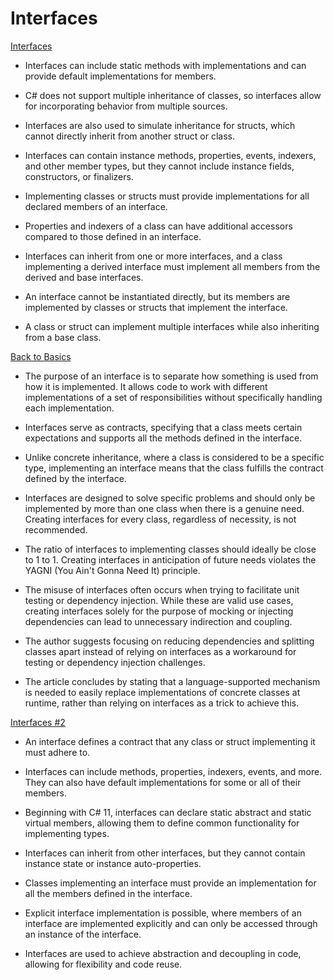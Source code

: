 # Interfaces

[Interfaces](https://learn.microsoft.com/en-us/dotnet/csharp/fundamentals/types/interfaces)

- Interfaces can include static methods with implementations and can provide default implementations for members.

- C# does not support multiple inheritance of classes, so interfaces allow for incorporating behavior from multiple sources.

- Interfaces are also used to simulate inheritance for structs, which cannot directly inherit from another struct or class.

- Interfaces can contain instance methods, properties, events, indexers, and other member types, but they cannot include instance fields, constructors, or finalizers.

- Implementing classes or structs must provide implementations for all declared members of an interface.

- Properties and indexers of a class can have additional accessors compared to those defined in an interface.

- Interfaces can inherit from one or more interfaces, and a class implementing a derived interface must implement all members from the derived and base interfaces.

- An interface cannot be instantiated directly, but its members are implemented by classes or structs that implement the interface.

- A class or struct can implement multiple interfaces while also inheriting from a base class.

[Back to Basics](https://simpleprogrammer.com/back-to-basics-what-is-an-interface/)

- The purpose of an interface is to separate how something is used from how it is implemented. It allows code to work with different implementations of a set of responsibilities without specifically handling each implementation.

- Interfaces serve as contracts, specifying that a class meets certain expectations and supports all the methods defined in the interface.

- Unlike concrete inheritance, where a class is considered to be a specific type, implementing an interface means that the class fulfills the contract defined by the interface.

- Interfaces are designed to solve specific problems and should only be implemented by more than one class when there is a genuine need. Creating interfaces for every class, regardless of necessity, is not recommended.

- The ratio of interfaces to implementing classes should ideally be close to 1 to 1. Creating interfaces in anticipation of future needs violates the YAGNI (You Ain't Gonna Need It) principle.

- The misuse of interfaces often occurs when trying to facilitate unit testing or dependency injection. While these are valid use cases, creating interfaces solely for the purpose of mocking or injecting dependencies can lead to unnecessary indirection and coupling.

- The author suggests focusing on reducing dependencies and splitting classes apart instead of relying on interfaces as a workaround for testing or dependency injection challenges.

- The article concludes by stating that a language-supported mechanism is needed to easily replace implementations of concrete classes at runtime, rather than relying on interfaces as a trick to achieve this.

[Interfaces #2](https://learn.microsoft.com/en-us/dotnet/csharp/language-reference/keywords/interface)

- An interface defines a contract that any class or struct implementing it must adhere to.

- Interfaces can include methods, properties, indexers, events, and more. They can also have default implementations for some or all of their members.

- Beginning with C# 11, interfaces can declare static abstract and static virtual members, allowing them to define common functionality for implementing types.

- Interfaces can inherit from other interfaces, but they cannot contain instance state or instance auto-properties.

- Classes implementing an interface must provide an implementation for all the members defined in the interface.

- Explicit interface implementation is possible, where members of an interface are implemented explicitly and can only be accessed through an instance of the interface.

- Interfaces are used to achieve abstraction and decoupling in code, allowing for flexibility and code reuse.